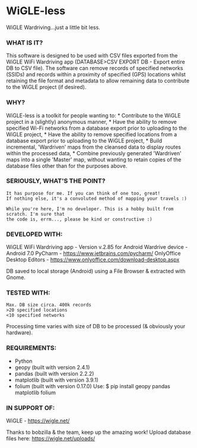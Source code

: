 # WiGLE-less
WiGLE Wardriving...just a little bit less. 
    
### WHAT IS IT?
This software is designed to be used with CSV files exported from the WiGLE WiFi
Wardriving app (DATABASE>CSV EXPORT DB - Export entire DB to CSV file). The software
can remove records of specified networks (SSIDs) and records within a proximity of
specified (GPS) locations whilst retaining the file format and metadata to allow
remaining data to contribute to the WiGLE project (if desired).

### WHY?
WiGLE-less is a toolkit for people wanting to:
    * Contribute to the WiGLE project in a (slightly) anonymous manner,
    * Have the ability to remove specified Wi-Fi networks from a database export
      prior to uploading to the WiGLE project,
    * Have the ability to remove specified locations from a database export
      prior to uploading to the WiGLE project,
    * Build incremental, 'Wardriven' maps from the cleansed data to display routes
      within the processed data,
    * Combine previously generated 'Wardriven' maps into a single 'Master' map,
without wanting to retain copies of the database files other than for the purposes above.

### SERIOUSLY, WHAT'S THE POINT?
    It has purpose for me. If you can think of one too, great!
    If nothing else, it's a convoluted method of mapping your travels :)

    While you're here, I'm no developer. This is a hobby built from scratch. I'm sure that
    the code is, errm..., please be kind or constructive :) 
  
### DEVELOPED WITH:
 WiGLE WiFi Wardriving app      - Version v.2.85 for Android
 Wardrive device                - Android 7.0
 PyCharm                        - https://www.jetbrains.com/pycharm/
 OnlyOffice Desktop Editors     - https://www.onlyoffice.com/download-desktop.aspx

DB saved to local storage (Android) using a File Browser & extracted with Gnome.

### TESTED WITH:
    Max. DB size circa. 400k records
    >20 specified locations
    <10 specified networks
Processing time varies with size of DB to be processed (& obviously your hardware).

### REQUIREMENTS:
  * Python
  * geopy (built with version 2.4.1)
  * pandas (built with version 2.2.2)
  * matplotlib (built with version 3.9.1)
  * folium (built with version 0.17.0)
Use: 
      $ pip install geopy pandas matplotlib folium

### IN SUPPORT OF:
  WiGLE - https://wigle.net/
      
  Thanks to bobzilla & the team, keep up the amazing work!
  Upload database files here: https://wigle.net/uploads/
